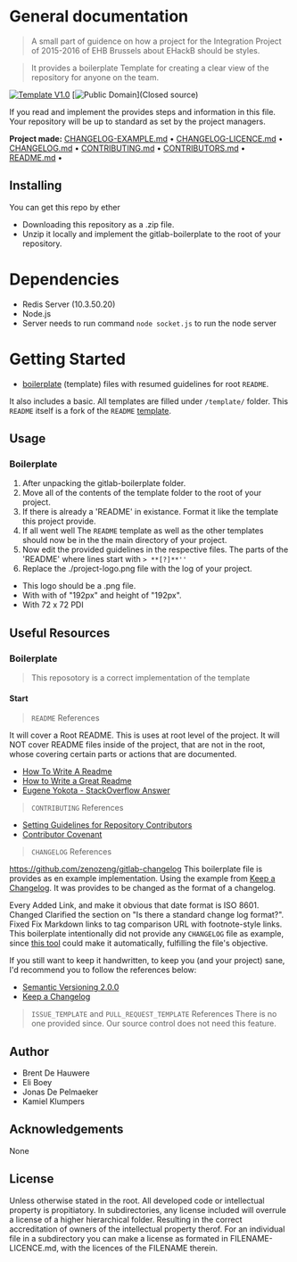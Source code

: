 # General documentation

> A small part of guidence on how a project for the Integration Project of 2015-2016 of EHB Brussels about EHackB should be styles.

> It provides a boilerplate Template for creating a clear view of the repository for anyone on the team.

[![Template V1.0](https://img.shields.io/badge/Template-V1.0-green.svg)](https://github.com/cezar/github-project-boilerplate) [![Public Domain](https://img.shields.io/badge/proprietary-Closed-lightgrey.svg)](Closed source)

If you read and implement the provides steps and information in this file. Your repository will be up to standard as set by the project managers.<br>

**Project made:** [CHANGELOG-EXAMPLE.md](/) • [CHANGELOG-LICENCE.md](/) • [CHANGELOG.md](/) • [CONTRIBUTING.md](/) • [CONTRIBUTORS.md](/) • [README.md](/) •

## Installing

You can get this repo by ether

- Downloading this repository as a .zip file.
- Unzip it locally and implement the gitlab-boilerplate to the root of your repository.

# Dependencies

- Redis Server (10.3.50.20)
- Node.js
- Server needs to run command `node socket.js` to run the node server

# Getting Started

- [boilerplate](http://whatis.techtarget.com/definition/boilerplate) (template) files with resumed guidelines for root `README`.

It also includes a basic. All templates are filled under `/template/` folder. This `README` itself is a fork of the `README` [template](template/README.md).

## Usage

### Boilerplate

1. After unpacking the gitlab-boilerplate folder.
2. Move all of the contents of the template folder to the root of your project.
3. If there is already a 'README' in existance. Format it like the template this project provide.
4. If all went well The `README` template as well as the other templates should now be in the the main directory of your project.
5. Now edit the provided guidelines in the respective files. The parts of the 'README' where lines start with `> **[?]**''`
6. Replace the ./project-logo.png file with the log of your project.

  - This logo should be a .png file.
  - With with of "192px" and height of "192px".
  - With 72 x 72 PDI

## Useful Resources

### Boilerplate

> This reposotory is a correct implementation of the template

#### Start

> `README` References

It will cover a Root README. This is uses at root level of the project. It will NOT cover README files inside of the project, that are not in the root, whose covering certain parts or actions that are documented.

- [How To Write A Readme](http://jfhbrook.github.io/2011/11/09/readmes.html)
- [How to Write a Great Readme](https://robots.thoughtbot.com/how-to-write-a-great-readme)
- [Eugene Yokota - StackOverflow Answer](http://stackoverflow.com/a/2304870)

> `CONTRIBUTING` References

- [Setting Guidelines for Repository Contributors](https://help.github.com/articles/setting-guidelines-for-repository-contributors/)
- [Contributor Covenant](http://contributor-covenant.org/)

> `CHANGELOG` References

<https://github.com/zenozeng/gitlab-changelog> This boilerplate file is provides as en example implementation. Using the example from [Keep a Changelog](http://keepachangelog.com/). It was provides to be changed as the format of a changelog.

Every Added Link, and make it obvious that date format is ISO 8601\. Changed Clarified the section on "Is there a standard change log format?". Fixed Fix Markdown links to tag comparison URL with footnote-style links. This boilerplate intentionally did not provide any `CHANGELOG` file as example, since [this tool](https://github.com/skywinder/github-changelog-generator) could make it automatically, fulfilling the file's objective.

If you still want to keep it handwritten, to keep you (and your project) sane, I'd recommend you to follow the references below:

- [Semantic Versioning 2.0.0](http://semver.org/)
- [Keep a Changelog](http://keepachangelog.com/)

> `ISSUE_TEMPLATE` and `PULL_REQUEST_TEMPLATE` References There is no one provided since. Our source control does not need this feature.

## Author

- Brent De Hauwere
- Eli Boey
- Jonas De Pelmaeker
- Kamiel Klumpers

## Acknowledgements

None

## License

Unless otherwise stated in the root. All developed code or intellectual property is propitiatory. In subdirectories, any license included will overrule a license of a higher hierarchical folder. Resulting in the correct accreditation of owners of the intellectual property therof. For an individual file in a subdirectory you can make a license as formated in FILENAME-LICENCE.md, with the licences of the FILENAME therein.
